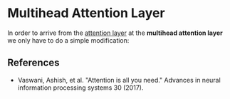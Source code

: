 # Multihead Attention Layer

In order to arrive from the [attention layer](attention_layer.md) at the **multihead attention layer** we only have to do a simple modification: 


## References 
- Vaswani, Ashish, et al. "Attention is all you need." Advances in neural information processing systems 30 (2017).